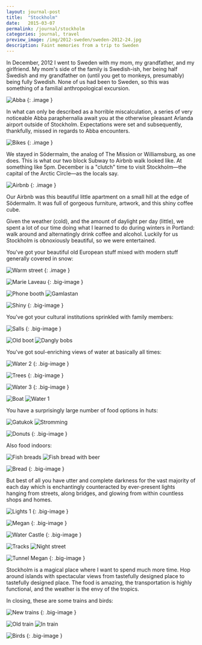 ```yaml
---
layout: journal-post
title:  "Stockholm"
date:   2015-03-07
permalink: /journal/stockholm
categories: journal, travel
preview_image: /img/2012-sweden/sweden-2012-24.jpg
description: Faint memories from a trip to Sweden
---
```


In December, 2012 I went to Sweden with my mom, my grandfather, and my girlfriend. My mom's side of the family is Swedish-ish, her being half Swedish and my grandfather on (until you get to monkeys, presumably) being fully Swedish. None of us had been to Sweden, so this was something of a familial anthropological excursion.

![Abba](/img/2012-sweden/sweden-2012-1.jpg "Abba")
{: .image }

In what can only be described as a horrible miscalculation, a series of very noticeable Abba paraphernalia await you at the otherwise pleasant Arlanda airport outside of Stockholm. Expectations were set and subsequently, thankfully, missed in regards to Abba encounters.

![Bikes](/img/2012-sweden/sweden-2012-3.jpg "Bikes")
{: .image }

We stayed in Södermalm, the analog of The Mission or Williamsburg, as one does. This is what our two block Subway to Airbnb walk looked like. At something like 5pm. December is a "clutch" time to visit Stockholm—the capital of the Arctic Circle—as the locals say.

![Airbnb](/img/2012-sweden/sweden-2012-23.jpg "Airbnb")
{: .image }

Our Airbnb was this beautiful little apartment on a small hill at the edge of Södermalm. It was full of gorgeous furniture, artwork, and this shiny coffee cube.

Given the weather (cold), and the amount of daylight per day (little), we spent a lot of our time doing what I learned to do during winters in Portland: walk around and alternatingly drink coffee and alcohol. Luckily for us Stockholm is obnoxiously beautiful, so we were entertained.

You've got your beautiful old European stuff mixed with modern stuff generally covered in snow:

![Warm street](/img/2012-sweden/sweden-2012-4.jpg "Warm street")
{: .image }

![Marie Laveau](/img/2012-sweden/sweden-2012-5.jpg "Marie Laveau")
{: .big-image }

<div class="images-2x2">
  <img src="/img/2012-sweden/sweden-2012-20.jpg" alt="Phone booth">
  <img src="/img/2012-sweden/sweden-2012-19.jpg" alt="Gamlastan">
</div>

![Shiny](/img/2012-sweden/sweden-2012-26.jpg "Shiny")
{: .big-image }

You've got your cultural institutions sprinkled with family members:

![Salls](/img/2012-sweden/sweden-2012-21.jpg "Salls")
{: .big-image }

<div class="images-2x2">
  <img src="/img/2012-sweden/sweden-2012-28.jpg" alt="Old boot">
  <img src="/img/2012-sweden/sweden-2012-29.jpg" alt="Dangly bobs">
</div>

You've got soul-enriching views of water at basically all times:

![Water 2](/img/2012-sweden/sweden-2012-17.jpg "Water 2")
{: .big-image }

![Trees](/img/2012-sweden/sweden-2012-24.jpg "Trees")
{: .big-image }

![Water 3](/img/2012-sweden/sweden-2012-25.jpg "Water 3")
{: .big-image }

<div class="images-2x2">
  <img src="/img/2012-sweden/sweden-2012-27.jpg" alt="Boat">
  <img src="/img/2012-sweden/sweden-2012-8.jpg" alt="Water 1">
</div>

You have a surprisingly large number of food options in huts:

<div class="images-2x2">
  <img src="/img/2012-sweden/sweden-2012-6.jpg" alt="Gatukok">
  <img src="/img/2012-sweden/sweden-2012-7.jpg" alt="Stromming">
</div>

![Donuts](/img/2012-sweden/sweden-2012-12.jpg "Donuts")
{: .big-image }

Also food indoors:

<div class="images-2x2">
  <img src="/img/2012-sweden/sweden-2012-9.jpg" alt="Fish breads">
  <img src="/img/2012-sweden/sweden-2012-10.jpg" alt="Fish bread with beer">
</div>

![Bread](/img/2012-sweden/sweden-2012-18.jpg "Bread")
{: .big-image }

But best of all you have utter and complete darkness for the vast majority of each day which is enchantingly counteracted by ever-present lights hanging from streets, along bridges, and glowing from within countless shops and homes.

![Lights 1](/img/2012-sweden/sweden-2012-11.jpg "Lights 1")
{: .big-image }

![Megan](/img/2012-sweden/sweden-2012-13.jpg "Megan")
{: .big-image }

![Water Castle](/img/2012-sweden/sweden-2012-14.jpg "Water Castle")
{: .big-image }

<div class="images-2x2">
  <img src="/img/2012-sweden/sweden-2012-15.jpg" alt="Tracks">
  <img src="/img/2012-sweden/sweden-2012-16.jpg" alt="Night street">
</div>

![Tunnel Megan](/img/2012-sweden/sweden-2012-30.jpg "Tunnel Megan")
{: .big-image }

Stockholm is a magical place where I want to spend much more time. Hop around islands with spectacular views from tastefully designed place to tastefully designed place. The food is amazing, the transportation is highly functional, and the weather is the envy of the tropics.

In closing, these are some trains and birds:

![New trains](/img/2012-sweden/sweden-2012-36.jpg "New trains")
{: .big-image }

<div class="images-2x2">
  <img src="/img/2012-sweden/sweden-2012-22.jpg" alt="Old train">
  <img src="/img/2012-sweden/sweden-2012-31.jpg" alt="In train">
</div>

![Birds](/img/2012-sweden/sweden-2012-34.jpg "Birds")
{: .big-image }